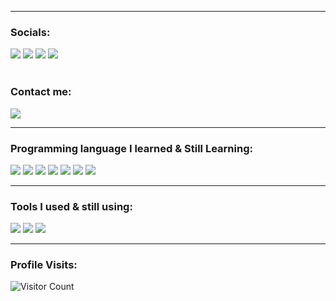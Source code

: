 ------------------------------------------- 
### Socials: 
<a href="https://www.facebook.com/justine.agcanas.7/"><img src="https://img.shields.io/badge/Justine Agcanas-1877F2?style=for-the-badge&logo=facebook&logoColor=white"></a> 
<a href="https://instagram.com/_justine627"><img src="https://img.shields.io/badge/Justine Agcanas-%23E4405F.svg?&style=for-the-badge&logo=instagram&logoColor=white"></a> 
<a href="https://twitter.com/_a_justine"><img src="https://img.shields.io/badge/Justine Agcanas-%2300ACEE.svg?&style=for-the-badge&logo=twitter&logoColor=white"></a> 
<a href="https://t.me/@rhaze_ph"><img src="https://img.shields.io/badge/Justine Agcanas-%230088CC.svg?&style=for-the-badge&logo=telegram&logoColor=white"></a>
<br>
<br>
### Contact me: 
<a href="mailto: agcanasjustine1@gmail.com">
<img src="https://img.shields.io/badge/-agcanasjustine1%40gmail.com-7B83EB?&style=for-the-badge&logo=gmail&logoColor=white" ></a>

------------------------------------------- 

### Programming language I learned & Still Learning:
<img src="https://img.shields.io/badge/html5-%23E34F26.svg?style=for-the-badge&logo=html5&logoColor=white"> <img src="https://img.shields.io/badge/css3%20-%2314354C.svg?&style=for-the-badge&logo=css3&logoColor=white"> <img src="https://img.shields.io/badge/javascript%20-%23323330.svg?&style=for-the-badge&logo=javascript&logoColor=%23F7DF1E"> <img src="https://img.shields.io/badge/node.js%20-%23215732.svg?&style=for-the-badge&logo=node.js&logoColor=white"> <img src="https://img.shields.io/badge/php%20-%238993BE.svg?&style=for-the-badge&logo=php&logoColor=white"> <img src="https://img.shields.io/badge/python%20-%234584b6.svg?&style=for-the-badge&logo=python&logoColor=white"> <img src="https://img.shields.io/badge/c++%20-%23044F88.svg?&style=for-the-badge&logo=cplusplus&logoColor=white">

------------------------------------------- 

### Tools I used & still using: 
<img src="http://img.shields.io/badge/-VS%20Code-000000?style=for-the-badge&logo=Visual-studio-code&logoColor=blue"> <img src="https://img.shields.io/badge/Canva-%2300C4CC.svg?style=for-the-badge&logo=Canva&logoColor=white"> <img src="https://img.shields.io/badge/Replit-%23F26207.svg?&style=for-the-badge&logo=replit&logoColor=white">

------------------------------------------- 

### Profile Visits:
![Visitor Count](https://profile-counter.glitch.me/{justineagcanas}/count.svg)
